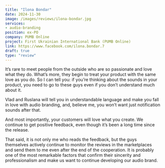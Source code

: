 ```yaml
---
title: "Ilona Bondar"
date: 2024-11-30
image: /images/reviews/ilona-bondar.jpg
services:
- audio-branding
position: ex-PO
company: PUMB Online
project: First Ukrainian International Bank (PUMB Online)
link: https://www.facebook.com/ilona.bondar.7
draft: true
type: "review"
---
```


It’s rare to meet people from the outside who are so passionate and love what they do. What’s more, they begin to treat your product with the same love as you do. So I can tell you: if you’re thinking about the sounds in your product, you need to go to these guys even if you don’t understand much about it.

<!--more-->

Vlad and Ruslana will tell you in understandable language and make you fall in love with audio branding, and, believe me, you won’t want just notification sounds after that.

And most importantly, your customers will love what you create. We continue to get positive feedback, even though it’s been a long time since the release.

That said, it is not only me who reads the feedback, but the guys themselves actively continue to monitor the reviews in the marketplaces and send them to me even after the end of the cooperation. It is probably one of the most remarkable factors that confirm their sincerity and professionalism and make us want to continue developing our audio brand.